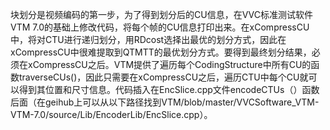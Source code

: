块划分是视频编码的第一步，为了得到划分后的CU信息，在VVC标准测试软件VTM 7.0的基础上修改代码，将每个帧的CU信息打印出来。在xCompressCU中，将对CTU进行递归划分，用RDcost选择出最优的划分方式，因此在xCompressCU中很难提取到QTMTT的最优划分方式。要得到最终划分结果，必须在xCompressCU之后。VTM提供了遍历每个CodingStructure中所有CU的函数traverseCUs()，因此只需要在xCompressCU之后，遍历CTU中每个CU就可以得到其位置和尺寸信息。代码插入在EncSlice.cpp文件encodeCTUs（）函数后面（在geihub上可以从以下路径找到VTM/blob/master/VVCSoftware_VTM-VTM-7.0/source/Lib/EncoderLib/EncSlice.cpp）。

